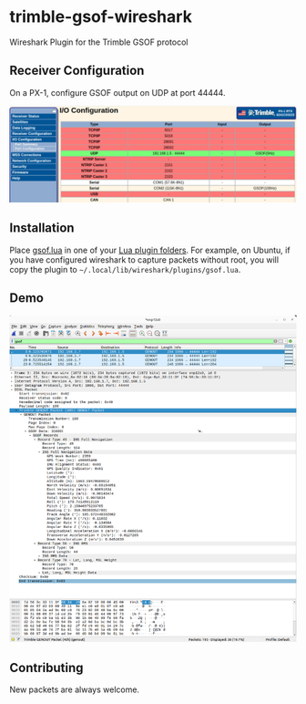 # trimble-gsof-wireshark
Wireshark Plugin for the Trimble GSOF protocol

## Receiver Configuration

On a PX-1, configure GSOF output on UDP at port 44444.

![io-config](io-config.png)

## Installation

Place [gsof.lua](./gsof.lua) in one of your [Lua plugin folders](https://www.wireshark.org/docs/wsug_html_chunked/ChPluginFolders.html).
For example, on Ubuntu, if you have configured wireshark to capture packets without root, you will copy the plugin to `~/.local/lib/wireshark/plugins/gsof.lua`.

## Demo

![gsof-wireshark-demo](gsof-wireshark-demo.png)

## Contributing

New packets are always welcome.

